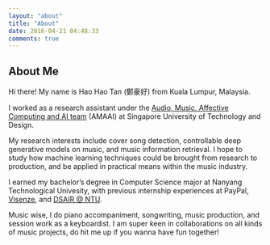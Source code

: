 ```yaml
---
layout: "about"
title: "About"
date: 2016-04-21 04:48:33
comments: true
---
```

## About Me

Hi there! My name is Hao Hao Tan (鄭豪好) from Kuala Lumpur, Malaysia.

I worked as a research assistant under the [Audio, Music, Affective Computing and AI team](http://dorienherremans.com/team) (AMAAI) at Singapore University of Technology and Design. 

My research interests include cover song detection, controllable deep generative models on music, and music information retrieval. I hope to study how machine learning techniques could be brought from research to production, and be applied in practical means within the music industry.

I earned my bachelor’s degree in Computer Science major at Nanyang Technological Univesity, with previous internship experiences at PayPal, [Visenze](https://www.visenze.com/), and [DSAIR @ NTU](https://dsair.ntu.edu.sg/Pages/Home.aspx).

Music wise, I do piano accompaniment, songwriting, music production, and session work as a keyboardist. I am super keen in collaborations on all kinds of music projects, do hit me up if you wanna have fun together!